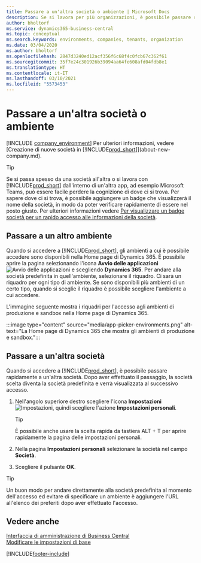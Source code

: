 ```yaml
---
title: Passare a un'altra società o ambiente | Microsoft Docs
description: Se si lavora per più organizzazioni, è possibile passare rapidamente tra ambienti e società.
author: bholtorf
ms.service: dynamics365-business-central
ms.topic: conceptual
ms.search.keywords: environments, companies, tenants, organization
ms.date: 03/04/2020
ms.author: bholtorf
ms.openlocfilehash: 2847d3240ed12acf356f6c68f4c0fcb67c362f61
ms.sourcegitcommit: 35f7e24c301926b39094aa64fe608afd04fdb8e1
ms.translationtype: HT
ms.contentlocale: it-IT
ms.lasthandoff: 03/10/2021
ms.locfileid: "5573453"
---
```

# <a name="switching-to-another-company-or-environment"></a>Passare a un'altra società o ambiente

[!INCLUDE [company_environment](includes/company_environment.md)] Per ulteriori informazioni, vedere [Creazione di nuove società in [!INCLUDE[prod_short](includes/prod_short.md)]](about-new-company.md).  

> [!TIP]
> Se si passa spesso da una società all'altra o si lavora con [!INCLUDE[prod_short](includes/prod_short.md)] dall'interno di un'altra app, ad esempio Microsoft Teams, può essere facile perdere la cognizione di dove ci si trova. Per sapere dove ci si trova, è possibile aggiungere un badge che visualizzerà il nome della società, in modo da poter verificare rapidamente di essere nel posto giusto. Per ulteriori informazioni vedere [Per visualizzare un badge società per un rapido accesso alle informazioni della società](ui-change-basic-settings.md#badge).

## <a name="switch-to-another-environment"></a>Passare a un altro ambiente

Quando si accedere a [!INCLUDE[prod_short](includes/prod_short.md)], gli ambienti a cui è possibile accedere sono disponibili nella Home page di Dynamics 365. È possibile aprire la pagina selezionando l'icona **Avvio delle applicazioni** ![Avvio delle applicazioni](media/app-launcher-icon.png "L'avvio delle applicazioni fornisce l'accesso a più funzionalità") e scegliendo **Dynamics 365**. Per andare alla società predefinita in quell'ambiente, selezionare il riquadro. Ci sarà un riquadro per ogni tipo di ambiente. Se sono disponibili più ambienti di un certo tipo, quando si sceglie il riquadro è possibile scegliere l'ambiente a cui accedere.

L'immagine seguente mostra i riquadri per l'accesso agli ambienti di produzione e sandbox nella Home page di Dynamics 365.

:::image type="content" source="media/app-picker-environments.png" alt-text="La Home page di Dynamics 365 che mostra gli ambienti di produzione e sandbox.":::

## <a name="switch-to-another-company"></a>Passare a un'altra società

Quando si accedere a [!INCLUDE[prod_short](includes/prod_short.md)], è possibile passare rapidamente a un'altra società. Dopo aver effettuato il passaggio, la società scelta diventa la società predefinita e verrà visualizzata al successivo accesso.

1. Nell'angolo superiore destro scegliere l'icona **Impostazioni** ![Impostazioni](media/ui-experience/settings_icon_small.png "Icona Impostazioni per Gestione ruolo utente"), quindi scegliere l'azione **Impostazioni personali**.

    > [!TIP]
    > È possibile anche usare la scelta rapida da tastiera ALT + T per aprire rapidamente la pagina delle impostazioni personali.

2. Nella pagina **Impostazioni personali** selezionare la società nel campo **Società**.  
3. Scegliere il pulsante **OK**.

> [!TIP]
> Un buon modo per andare direttamente alla società predefinita al momento dell'accesso ed evitare di specificare un ambiente è aggiungere l'URL all'elenco dei preferiti dopo aver effettuato l'accesso.

## <a name="see-also"></a>Vedere anche

[Interfaccia di amministrazione di Business Central](/dynamics365/business-central/dev-itpro/administration/tenant-admin-center)  
[Modificare le impostazioni di base](ui-change-basic-settings.md)  


[!INCLUDE[footer-include](includes/footer-banner.md)]